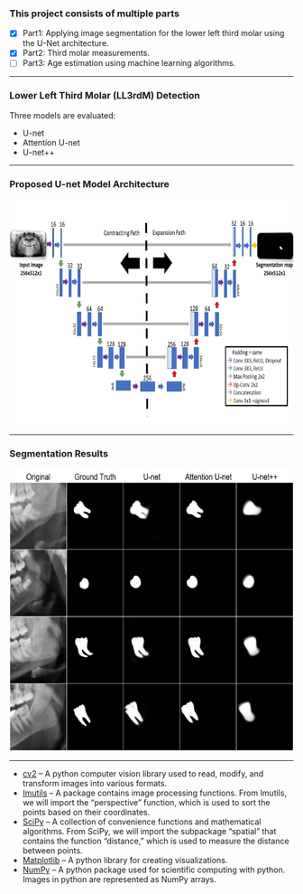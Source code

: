 
<h3>This project consists of multiple parts</h3>

- [x] Part1: Applying image segmentation for the lower left third molar using the U-Net architecture.
- [x] Part2: Third molar measurements. 
- [ ] Part3: Age estimation using machine learning algorithms.

<hr>

<h3>Lower Left Third Molar (LL3rdM) Detection</h3>
Three models are evaluated:

- U-net
- Attention U-net
- U-net++
 
<hr>

<h3>Proposed U-net Model Architecture</h3>

<p align="center"> 

<img width="700" height="400" src="https://github.com/sawsanowa/Age_Estimation_Using_LL3rdM/blob/main/Model_Architecture/U-net%20Arch%20256x512x1.png"/>
 
</p>

<hr>

<h3>Segmentation Results </h3>


<p align="center"> 
 
 <img width="600" height="500" src="https://github.com/sawsanowa/Age_Estimation_Using_LL3rdM/blob/main/Figures/U-net_comparison.PNG"/>
 
</p>

<hr>

<p>
 
- [cv2](https://pypi.org/project/opencv-python/) – A python computer vision library used to read, modify, and transform images into various formats. 
- [Imutils](https://pypi.org/project/imutils/)  – A package contains image processing functions. From Imutils, we will import the “perspective” function, which is used to sort the points based on their coordinates. 
- [SciPy](https://scipy.github.io/devdocs/index.html)  – A collection of convenience functions and mathematical algorithms. From SciPy, we will import the subpackage “spatial” that contains the function “distance,” which is used to measure the distance between points. 
- [Matplotlib](https://matplotlib.org/)  – A python library for creating visualizations. 
- [NumPy](https://numpy.org/)  – A python package used for scientific computing with python. Images in python are represented as NumPy arrays. 

</p>
